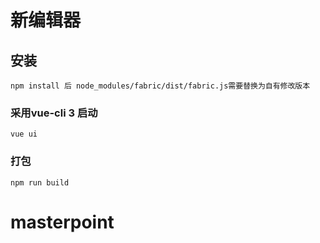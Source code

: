 # 新编辑器

## 安装
```
npm install 后 node_modules/fabric/dist/fabric.js需要替换为自有修改版本
```

### 采用vue-cli 3 启动
```
vue ui
```

### 打包
```
npm run build
```

# masterpoint
